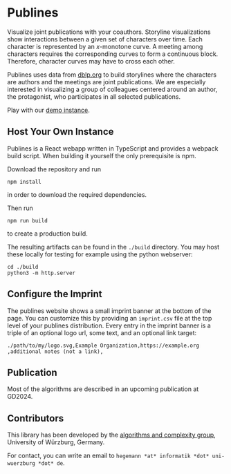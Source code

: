 <!--- SPDX-FileCopyrightText: 2024 Tim Hegemann <hegemann@informatik.uni-wuerzburg.de>
      SPDX-License-Identifier: CC-BY-SA-4.0
--->
Publines
========

Visualize joint publications with your coauthors.  Storyline visualizations show
interactions between a given set of characters over time.  Each character is
represented by an *x*-monotone curve.  A meeting among characters requires the
corresponding curves to form a continuous block.  Therefore, character curves may
have to cross each other.

Publines uses data from [dblp.org](https://dblp.org/) to build storylines where
the characters are authors and the meetings are joint publications.  We are
especially interested in visualizing a group of colleagues centered around an
author, the protagonist, who participates in all selected publications.

Play with our [demo instance](https://publines.github.io).


Host Your Own Instance
----------------------

Publines is a React webapp written in TypeScript and provides a webpack build
script.  When building it yourself the only prerequisite is npm.

Download the repository and run

```
npm install
```

in order to download the required dependencies.

Then run
```
npm run build
```

to create a production build.

The resulting artifacts can be found in the `./build` directory.  You may host
these locally for testing for example using the python webserver:

```
cd ./build
python3 -m http.server
```


Configure the Imprint
---------------------

The publines website shows a small imprint banner at the bottom of the page.
You can customize this by providing an `imprint.csv` file at the top level
of your publines distribution.  Every entry in the imprint banner is a triple
of an optional logo url, some text, and an optional link target:

```
./path/to/my/logo.svg,Example Organization,https://example.org
,additional notes (not a link),
```


Publication
-----------

Most of the algorithms are described in an upcoming publication at GD2024.


Contributors
------------

This library has been developed by the [algorithms and complexity group](https://www.informatik.uni-wuerzburg.de/algo/team/),
University of Würzburg, Germany.

For contact, you can write an email to ``hegemann *at* informatik *dot* uni-wuerzburg *dot* de``.


